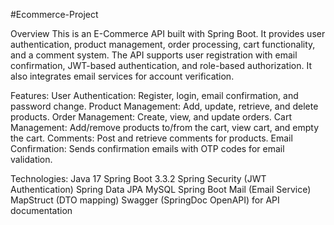 #Ecommerce-Project

Overview
This is an E-Commerce API built with Spring Boot. It provides user authentication, product management, order processing, cart functionality, and a comment system. The API supports user registration with email confirmation, JWT-based authentication, and role-based authorization. It also integrates email services for account verification.


Features:
User Authentication: Register, login, email confirmation, and password change.
Product Management: Add, update, retrieve, and delete products.
Order Management: Create, view, and update orders.
Cart Management: Add/remove products to/from the cart, view cart, and empty the cart.
Comments: Post and retrieve comments for products.
Email Confirmation: Sends confirmation emails with OTP codes for email validation.


Technologies:
Java 17
Spring Boot 3.3.2
Spring Security (JWT Authentication)
Spring Data JPA
MySQL
Spring Boot Mail (Email Service)
MapStruct (DTO mapping)
Swagger (SpringDoc OpenAPI) for API documentation
